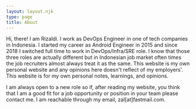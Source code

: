 ```yaml
---
layout: layout.njk
type: page
title: About
---
```


Hi, there! I am Rizaldi. I work as DevOps Engineer in one of tech companies in
Indonesia. I started my career as Android Engineer in 2015 and since 2018 I switched
full time to work in DevOps/Infra/SRE role. I know that those three roles are actually
different but in Indonesian job market often times the job recruiters almost always
treat it as the same. This website is my own personal website and any opinions
here doesn't reflect of my employers'. This website is for my own personal notes,
learnings, and opinions.

I am always open to a new role so if, after reading my website, you think that
I am a good fit for a job opportunity or position in your team please contact me.
I am reachable through my email, zal[at]fastmail.com.

